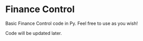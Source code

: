 # Finance Control
Basic Finance Control code in Py.
Feel free to use as you wish!

Code will be updated later.
